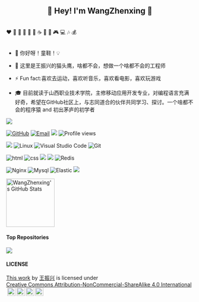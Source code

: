 <h2 align="center">👋 Hey! I'm WangZhenxing 🐘</h2>
<br />
❤️ 🍦 🍓 🍉 🍋 🥛 ☕ 🍗 🍟 🎮 💻 🎶 💰
<br />
<br />

- 🔭 你好呀！童鞋！💡

- 🤔 这里是王振兴的猫头鹰，啥都不会，想做一个啥都不会的工程师

- ⚡ Fun fact:喜欢去运动，喜欢听音乐，喜欢看电影，喜欢玩游戏

-  🎓 目前就读于山西职业技术学院，主修移动应用开发专业，对编程语言充满好奇，希望在GitHub社区上，与志同道合的伙伴共同学习、探讨。一个啥都不会的程序猿 and 初出茅庐的初学者


<img align="center" src="https://pic.imgdb.cn/item/66bc7ba9d9c307b7e9a2d008.png" style="max-width: 90%;">

[![GitHub](https://img.shields.io/badge/GitHub-181717?style=flat-square&logo=github&logoColor=white)](https://github.com/wangzhenxing4)
[![Email](https://img.shields.io/badge/QQEmail-ea4335?style=flat-square&logo=Mail.Ru)](2242389481@qq.com)
[![](https://img.shields.io/badge/CSDN-王振兴同学鸭-blue.svg)](https://blog.csdn.net/qq_41723381?type=blog)
![Profile views](https://views.whatilearened.today/views/github/Xuenew/views.svg)


![](https://img.shields.io/badge/ubuntu-20.04-<COLOR>.svg)
![Linux](https://img.shields.io/badge/-Linux-FCC624?style=flat-square&logo=linux&logoColor=black)
![Visual Studio Code](https://img.shields.io/badge/-Visual%20Studio%20Code-007acc?style=flat-square&logo=Visual%20Studio%20Code)
![Git](https://img.shields.io/badge/-Git-f05032?style=flat-square&logo=Git&logoColor=white)

![html](https://img.shields.io/badge/-html-E34F26?style=flat-square&logo=html5&logoColor=white)
![css](https://img.shields.io/badge/-css-1572B6?style=flat-square&logo=css3)
![](https://img.shields.io/badge/JavaScript-red?style=flat-square&logo=javascript) 
![](https://img.shields.io/badge/Vue.js-black?style=flat-square&logo=vue.js)
![Redis](https://img.shields.io/badge/Redis-DC382D?style=flat-square&logo=redis&logoColor=white)

![Nginx](https://img.shields.io/badge/-Nginx-269539?style=flat-square&logo=Nginx)
![Mysql](https://img.shields.io/badge/MySQL-blue?style=flat-square&logo=mysql&logoColor=black)
![Elastic](https://img.shields.io/badge/Elasticsearch-FEC514?style=flat-square&logo=Elastic&logoColor=white)
![](https://img.shields.io/badge/Cocos%20creator-blue.svg)

<img height="130px" src="https://github-readme-stats.vercel.app/api?username=wangzhenxing4&hide_title=true&show_icons=true&hide=issues&include_all_commits=true&count_private=true&theme=graywhite&hide_border=true&bg_color=45,ff7979,ffd479,fffc79,73fa79" alt="WangZhenxing's GitHub Stats">


#### Top Repositories


<a href="https://github.com/wangzhenxing4">
  <img align="center" src="https://github-readme-stats.vercel.app/api/pin/?username=wangzhenxing4&repo=Auxiliary-software-of-shanxi-polytechnic-college&theme=buefy" />
</a>

#### LICENSE


<p xmlns:cc="http://creativecommons.org/ns#" xmlns:dct="http://purl.org/dc/terms/"><a property="dct:title" rel="cc:attributionURL" href="https://github.com/wangzhenxing4/wangzhenxing4">This work</a> by <a rel="cc:attributionURL dct:creator" property="cc:attributionName" href="https://wangzhenxing4.github.io">王振兴</a> is licensed under <a href="https://creativecommons.org/licenses/by-nc-sa/4.0/?ref=chooser-v1" target="_blank" rel="license noopener noreferrer" style="display:inline-block;">Creative Commons Attribution-NonCommercial-ShareAlike 4.0 International<img style="height:22px!important;margin-left:3px;vertical-align:text-bottom;" src="https://mirrors.creativecommons.org/presskit/icons/cc.svg?ref=chooser-v1" alt=""><img style="height:22px!important;margin-left:3px;vertical-align:text-bottom;" src="https://mirrors.creativecommons.org/presskit/icons/by.svg?ref=chooser-v1" alt=""><img style="height:22px!important;margin-left:3px;vertical-align:text-bottom;" src="https://mirrors.creativecommons.org/presskit/icons/nc.svg?ref=chooser-v1" alt=""><img style="height:22px!important;margin-left:3px;vertical-align:text-bottom;" src="https://mirrors.creativecommons.org/presskit/icons/sa.svg?ref=chooser-v1" alt=""></a></p>

